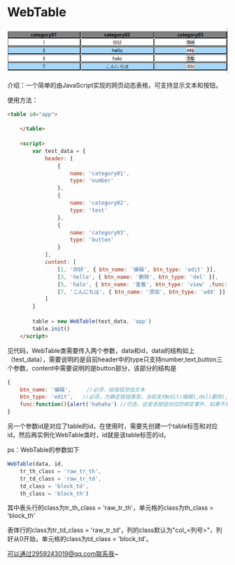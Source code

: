 # WebTable

![show_pic](show_pic.png)

介绍：一个简单的由JavaScript实现的网页动态表格，可支持显示文本和按钮。

使用方法：

```html
<table id="app">

    </table>

    <script>
        var test_data = {
            header: [
                {
                    name: 'category01',
                    type: 'number'
                },
                {
                    name: 'category02',
                    type: 'text'
                },
                {
                    name: 'category03',
                    type: 'button'
                }
            ],
            content: [
                [1, '你好', { btn_name: '编辑', btn_type: 'edit' }],
                [3, 'hello', { btn_name: '删除', btn_type: 'del' }],
                [5, 'halo', { btn_name: '查看', btn_type: 'view' ,func:function(){alert('hahaha')}}],
                [7, 'こんにちは', { btn_name: '添加', btn_type: 'add' }]
            ]
        }

        table = new WebTable(test_data, 'app')
        table.init()
    </script>
```

见代码，WebTable类需要传入两个参数，data和id，data的结构如上（test_data），需要说明的是目前header中的type只支持number,text,button三个参数，content中需要说明的是button部分，该部分的结构是

```javascript
{
    btn_name: '编辑',		//必须，给按钮添加文本
    btn_type: 'edit',	//必须，为确定按钮类型，当前支持edit(编辑),del(删除),add(添加),view(查看)四种类型的按钮
    func:function(){alert('hahaha')	//可选，这是该按钮对应的绑定事件，如果不填则默认会执行alert()
}
```

另一个参数id是对应了table的id，在使用时，需要先创建一个table标签和对应id，然后再实例化WebTable类时，id就是该table标签的id。



ps：WebTable的参数如下

```javascript
WebTable(data, id,
    tr_th_class = 'raw_tr_th',
    tr_td_class = 'raw_tr_td',
    td_class = 'block_td',
    th_class = 'block_th')
```

其中表头行的class为tr_th_class = 'raw_tr_th'，单元格的class为th_class = 'block_th'

表体行的class为tr_td_class = 'raw_tr_td'，列的class默认为"col_<列号>"，列好从0开始，单元格的class为td_class = 'block_td'。



可以通过2959243019@qq.com联系我~
